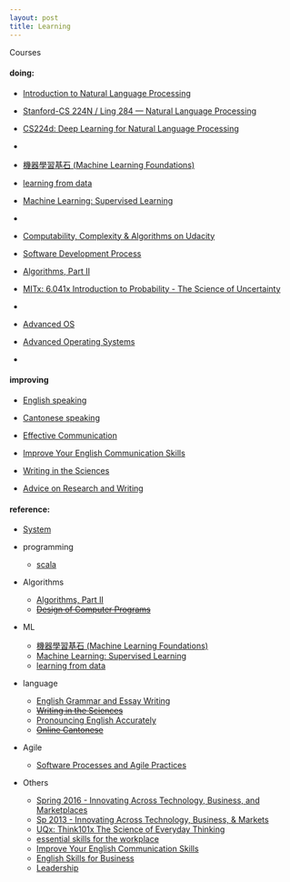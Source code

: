 ```yaml
---
layout: post
title: Learning
---
```

Courses

#### doing: 
  -  [Introduction to Natural Language Processing
](https://www.coursera.org/learn/natural-language-processing/home/welcome)
  - [Stanford-CS 224N / Ling 284  —  Natural Language Processing](http://web.stanford.edu/class/cs224n/syllabus.shtml)
  - [CS224d: Deep Learning for Natural Language Processing](http://cs224d.stanford.edu/)
  -  
  - [機器學習基石 (Machine Learning Foundations)](https://class.coursera.org/ntumlone-003) 
  - [learning from data](https://work.caltech.edu/telecourse.html) 
  - [Machine Learning: Supervised Learning](https://www.udacity.com/course/viewer#!/c-ud675/l-684818868/m-640579194)
  - 

  - [Computability, Complexity & Algorithms on Udacity](https://www.udacity.com/wiki/ud061) 
  - [Software Development Process](https://www.udacity.com/course/software-development-process--ud805)
  - [Algorithms, Part II](https://www.coursera.org/course/algs4partII)    
  - [MITx: 6.041x Introduction to Probability - The Science of Uncertainty](https://courses.edx.org/courses/course-v1:MITx+6.041x_3+2T2016/info)
  -  
  - [Advanced OS](https://www.udacity.com/course/gt-refresher-advanced-os--ud098) 
  - [Advanced Operating Systems](https://www.udacity.com/course/advanced-operating-systems--ud189)
  -  

#### improving
  - [English speaking](http://elss.elc.cityu.edu.hk/ELSS/activities.aspx)
  - [Cantonese speaking](https://www.ilc.cuhk.edu.hk/Chinese/pthprog1/tm_introduction.html)
  
  - [Effective Communication](https://www.coursera.org/learn/effective-intercultural-communication/home/welcome)
  - [Improve Your English Communication Skills](https://www.coursera.org/learn/professional-emails-english/home/welcome)
  - [Writing in the Sciences](https://lagunita.stanford.edu/courses/Medicine/SciWrite./Fall2015/info)
  - [Advice on Research and Writing](http://www.cs.cmu.edu/afs/cs.cmu.edu/user/mleone/web/how-to.html)


#### reference:

  * [System](https://github.com/muyun/dev.computersystem/blob/master/constructsystem/README.md) 
  * programming
      - [scala](https://class.coursera.org/progfun-003)

  * Algorithms
     - [Algorithms, Part II](https://www.coursera.org/course/algs4partII)    
     - <del>[Design of Computer Programs](https://www.udacity.com/wiki/cs212) </del>

     
  * ML
     - [機器學習基石 (Machine Learning Foundations)](https://class.coursera.org/ntumlone-003)  
     - [Machine Learning: Supervised Learning](https://www.udacity.com/course/viewer#!/c-ud675/l-684818868/m-640579194)
     - [learning from data](https://work.caltech.edu/telecourse.html)  

  * language 
       - [English Grammar and Essay Writing](https://www.edx.org/course/english-grammar-essay-writing-uc-berkeleyx-colwri2-2x)    
       - <del>[Writing in the Sciences](https://lagunita.stanford.edu/courses/Medicine/SciWrite./Fall2015/info)</del>  
       - [Pronouncing English Accurately](http://www.scs.cuhk.edu.hk/search/course_details.php?l=en&term=161&course_cd=379105&class_cd=01&fm=gc)    
       - <del>[Online Cantonese](https://www.ilc.cuhk.edu.hk/EN/CHResources/Lang_CAN_Adv.aspx)</del>


  * Agile
      - [Software Processes and Agile Practices](https://www.coursera.org/learn/software-processes-and-agile-practices#)

  * Others
     - [Spring 2016 - Innovating Across Technology, Business, and Marketplaces](https://www.cs.princeton.edu/courses/archive/spring16/cos448/reading.html)
     - [Sp 2013 - Innovating Across Technology, Business, & Markets](http://www.cs.princeton.edu/courses/archive/spring13/cos448/web/schedule.html)
     - [UQx: Think101x The Science of Everyday Thinking](https://courses.edx.org/courses/course-v1:UQx+Think101x+1T2016/info)
     - [essential skills for the workplace](https://www.coursera.org/learn/project-management-basics/home/welcome)
     - [Improve Your English Communication Skills](https://www.coursera.org/specializations/improve-english)
     - [English Skills for Business](https://www.coursera.org/specializations/business-english)
     - [Leadership](https://www.coursera.org/learn/leadership-skills/home/welcome)


